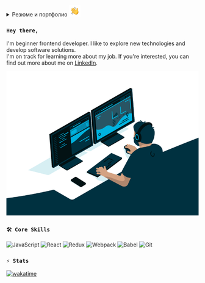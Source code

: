 

<details>
<summary>Резюме и портфолио <img src="https://github.com/dragndroper/dragndroper/blob/main/assets/hand.gif" width="30"></a></summary>
  

[Смотреть актуальное резюме](https://drive.google.com/file/d/12A9jA92DuILH7Iy6MmQaunUE64jA7v2-/view?usp=sharing)
</details>

###  `Hey there,` 

I'm beginner frontend developer. I like to explore new technologies and develop software solutions.  
I'm on track for learning more about my job. If you're interested, you can find out more about me on [LinkedIn](https://www.linkedin.com/in/dragndroper/).


[![Header](https://github.com/dragndroper/dragndroper/blob/main/assets/computer.gif)](#)

### `🛠 Core Skills`  

![JavaScript](https://img.shields.io/badge/-JavaScript-003140?style=for-the-badge&logo=javaScript&logoColor=E9D54D)
![React](https://img.shields.io/badge/-React-003140?style=for-the-badge&logo=React&logoColor=61dafb)
![Redux](https://img.shields.io/badge/-Redux-003140?style=for-the-badge&logo=Redux&logoColor=764bbc)
![Webpack](https://img.shields.io/badge/-WebPack-003140?style=for-the-badge&logo=WebPack&logoColor=114873)
![Babel](https://img.shields.io/badge/-Babel-003140?style=for-the-badge&logo=Babel&logoColor=F9DC3E)
![Git](https://img.shields.io/badge/-Git-003140?style=for-the-badge&logo=Git&logoColor=#F04F33)

### `⚡ Stats`  

[![wakatime](https://wakatime.com/badge/user/a3544e78-28d0-4553-bc2e-6cf758747cb3.svg?style=flat-square)](https://wakatime.com/@a3544e78-28d0-4553-bc2e-6cf758747cb3)






